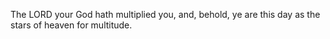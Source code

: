 The LORD your God hath multiplied you, and, behold, ye are this day as the stars of heaven for multitude.
